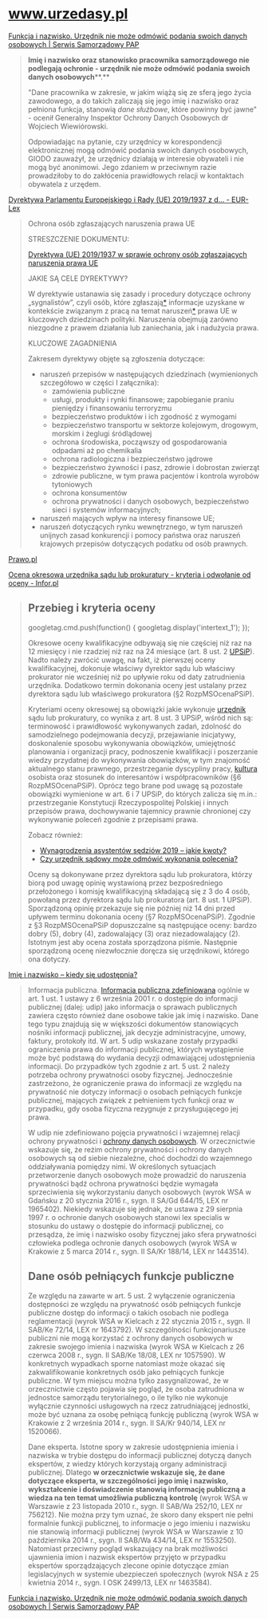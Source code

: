 # www.urzedasy.pl


[Funkcja i nazwisko. Urzędnik nie może odmówić podania swoich danych osobowych | Serwis Samorządowy PAP](https://samorzad.pap.pl/kategoria/prawo/funkcja-i-nazwisko-urzednik-nie-moze-odmowic-podania-swoich-danych-osobowych)

> **Imię i nazwisko oraz stanowisko pracownika samorządowego nie podlegają ochronie - urzędnik nie może odmówić podania swoich danych osobowych****.**  
>   
> "Dane pracownika w zakresie, w jakim wiążą się ze sferą jego życia zawodowego, a do takich zaliczają się jego imię i nazwisko oraz pełniona funkcja, stanowią _dane służbowe_, które powinny być jawne" - ocenił Generalny Inspektor Ochrony Danych Osobowych dr Wojciech Wiewiórowski.  
>   
> Odpowiadając na pytanie, czy urzędnicy w korespondencji elektronicznej mogą odmówić podania swoich danych osobowych, GIODO zauważył, że urzędnicy działają w interesie obywateli i nie mogą być anonimowi. Jego zdaniem w przeciwnym razie prowadziłoby to do zakłócenia prawidłowych relacji w kontaktach obywatela z urzędem.


[Dyrektywa Parlamentu Europejskiego i Rady (UE) 2019/1937 z d... - EUR-Lex](https://eur-lex.europa.eu/legal-content/PL/LSU/?uri=CELEX:32019L1937)

> Ochrona osób zgłaszających naruszenia prawa UE
> 
> STRESZCZENIE DOKUMENTU:
> 
> [Dyrektywa (UE) 2019/1937 w sprawie ochrony osób zgłaszających naruszenia prawa UE](https://eur-lex.europa.eu/legal-content/PL/AUTO/?uri=celex:32019L1937)
> 
> JAKIE SĄ CELE DYREKTYWY?
> 
> W dyrektywie ustanawia się zasady i procedury dotyczące ochrony „sygnalistów”, czyli osób, które zgłaszają[\*](https://eur-lex.europa.eu/legal-content/PL/LSU/?uri=CELEX:32019L1937#keyterm_E0001) informacje uzyskane w kontekście związanym z pracą na temat naruszeń[\*](https://eur-lex.europa.eu/legal-content/PL/LSU/?uri=CELEX:32019L1937#keyterm_E0002) prawa UE w kluczowych dziedzinach polityki. Naruszenia obejmują zarówno niezgodne z prawem działania lub zaniechania, jak i nadużycia prawa.
> 
> KLUCZOWE ZAGADNIENIA
> 
> Zakresem dyrektywy objęte są zgłoszenia dotyczące:
> 
> -   naruszeń przepisów w następujących dziedzinach (wymienionych szczegółowo w części I załącznika):
>     -   zamówienia publiczne
>     -   usługi, produkty i rynki finansowe; zapobieganie praniu pieniędzy i finansowaniu terroryzmu
>     -   bezpieczeństwo produktów i ich zgodność z wymogami
>     -   bezpieczeństwo transportu w sektorze kolejowym, drogowym, morskim i żeglugi śródlądowej
>     -   ochrona środowiska, począwszy od gospodarowania odpadami aż po chemikalia
>     -   ochrona radiologiczna i bezpieczeństwo jądrowe
>     -   bezpieczeństwo żywności i pasz, zdrowie i dobrostan zwierząt
>     -   zdrowie publiczne, w tym prawa pacjentów i kontrola wyrobów tytoniowych
>     -   ochrona konsumentów
>     -   ochrona prywatności i danych osobowych, bezpieczeństwo sieci i systemów informacyjnych;
> -   naruszeń mających wpływ na interesy finansowe UE;
> -   naruszeń dotyczących rynku wewnętrznego, w tym naruszeń unijnych zasad konkurencji i pomocy państwa oraz naruszeń krajowych przepisów dotyczących podatku od osób prawnych.


[Prawo.pl](https://www.prawo.pl/)


[Ocena okresowa urzędnika sądu lub prokuratury - kryteria i odwołanie od oceny - Infor.pl](https://www.infor.pl/prawo/pomoc-prawna/sady/3581339,Ocena-okresowa-urzednika-sadu-lub-prokuratury-kryteria-i-odwolanie-od-oceny.html)

> ## Przebieg i kryteria oceny
> 
> googletag.cmd.push(function() { googletag.display('intertext\_1'); });
> 
> Okresowe oceny kwalifikacyjne odbywają się nie częściej niż raz na 12 miesięcy i nie rzadziej niż raz na 24 miesiące (art. 8 ust. 2 [UPSiP](https://www.infor.pl/akt-prawny/DZU.2018.055.0000577,ustawa-o-pracownikach-sadow-i-prokuratury.html)). Nadto należy zwrócić uwagę, na fakt, iż pierwszej oceny kwalifikacyjnej, dokonuje właściwy dyrektor sądu lub właściwy prokurator nie wcześniej niż po upływie roku od daty zatrudnienia urzędnika. Dodatkowo termin dokonania oceny jest ustalany przez dyrektora sądu lub właściwego prokuratora (§2 RozpMSOcenaPSiP).
> 
> Kryteriami oceny okresowej są obowiązki jakie wykonuje [urzędnik](https://samorzad.infor.pl/tematy/urzednik/ "urzędnik") sądu lub prokuratury, co wynika z art. 8 ust. 3 UPSiP, wśród nich są: terminowość i prawidłowość wykonywanych zadań, zdolność do samodzielnego podejmowania decyzji, przejawianie inicjatywy, doskonalenie sposobu wykonywania obowiązków, umiejętność planowania i organizacji pracy, podnoszenie kwalifikacji i poszerzanie wiedzy przydatnej do wykonywania obowiązków, w tym znajomość aktualnego stanu prawnego, przestrzeganie dyscypliny pracy, [kultura](https://samorzad.infor.pl/tematy/kultura/ "kultura") osobista oraz stosunek do interesantów i współpracowników (§6 RozpMSOcenaPSiP). Oprócz tego brane pod uwagę są pozostałe obowiązki wymienione w art. 6 i 7 UPSiP, do których zalicza się m.in.: przestrzeganie Konstytucji Rzeczypospolitej Polskiej i innych przepisów prawa, dochowywanie tajemnicy prawnie chronionej czy wykonywanie poleceń zgodnie z przepisami prawa.
> 
> Zobacz również:
> 
> -   [Wynagrodzenia asystentów sędziów 2019 – jakie kwoty?](https://www.infor.pl/prawo/pomoc-prawna/sady/2942346,Wynagrodzenia-asystentow-sedziow-2019-jakie-kwoty.html)
> -   [Czy urzędnik sądowy może odmówić wykonania polecenia?](https://www.infor.pl/prawo/pomoc-prawna/sady/2938350,Czy-urzednik-sadowy-moze-odmowic-wykonania-polecenia.html)
> 
> Oceny są dokonywane przez dyrektora sądu lub prokuratora, którzy biorą pod uwagę opinię wystawioną przez bezpośredniego przełożonego i komisję kwalifikacyjną składającą się z 3 do 4 osób, powołaną przez dyrektora sądu lub prokuratora (art. 8 ust. 1 UPSiP). Sporządzoną opinię przekazuje się nie później niż 14 dni przed upływem terminu dokonania oceny (§7 RozpMSOcenaPSiP). Zgodnie z §3 RozpMSOcenaPSiP dopuszczalne są następujące oceny: bardzo dobry (5), dobry (4), zadowalający (3) oraz niezadowalający (2). Istotnym jest aby ocena została sporządzona piśmie. Następnie sporządzoną ocenę niezwłocznie doręcza się urzędnikowi, którego ona dotyczy.

[Imię i nazwisko – kiedy się udostępnia?](https://www.prawo.pl/samorzad/imie-i-nazwisko-kiedy-sie-udostepnia,108706.html)

> Informacja publiczna. [Informacja publiczna zdefiniowana](https://www.prawo.pl/prawnicy-sady/trzy-definicje-informacji-publicznej-w-polskim-prawie,68157.html) ogólnie w art. 1 ust. 1 ustawy z 6 września 2001 r. o dostępie do informacji publicznej (dalej: udip) jako informacja o sprawach publicznych zawiera często również dane osobowe takie jak imię i nazwisko. Dane tego typu znajdują się w większości dokumentów stanowiących nośniki informacji publicznej, jak decyzje administracyjne, umowy, faktury, protokoły itd. W art. 5 udip wskazane zostały przypadki ograniczenia prawa do informacji publicznej, których wystąpienie może być podstawą do wydania decyzji odmawiającej udostępnienia informacji. Do przypadków tych zgodnie z art. 5 ust. 2 należy potrzeba ochrony prywatności osoby fizycznej. Jednocześnie zastrzeżono, że ograniczenie prawa do informacji ze względu na prywatność nie dotyczy informacji o osobach pełniących funkcje publicznej, mających związek z pełnieniem tych funkcji oraz w przypadku, gdy osoba fizyczna rezygnuje z przysługującego jej prawa.
> 
> W udip nie zdefiniowano pojęcia prywatności i wzajemnej relacji ochrony prywatności i [ochrony danych osobowych](https://www.prawo.pl/prawnicy-sady/ochrona-danych-osobowych-nowa-dziedzina-prawa,70908.html). W orzecznictwie wskazuje się, że reżim ochrony prywatności i ochrony danych osobowych są od siebie niezależne, choć dochodzi do wzajemnego oddziaływania pomiędzy nimi. W określonych sytuacjach przetworzenie danych osobowych może prowadzić do naruszenia prywatności bądź ochrona prywatności będzie wymagała sprzeciwienia się wykorzystaniu danych osobowych (wyrok WSA w Gdańsku z 20 stycznia 2016 r., sygn. II SA/Gd 644/15, LEX nr 1965402). Niekiedy wskazuje się jednak, że ustawa z 29 sierpnia 1997 r. o ochronie danych osobowych stanowi lex specialis w stosunku do ustawy o dostępie do informacji publicznej, co przesądza, że imię i nazwisko osoby fizycznej jako sfera prywatności człowieka podlega ochronie danych osobowych (wyrok WSA w Krakowie z 5 marca 2014 r., sygn. II SA/Kr 188/14, LEX nr 1443514).
> 
> ## Dane osób pełniących funkcje publiczne
> 
> Ze względu na zawarte w art. 5 ust. 2 wyłączenie ograniczenia dostępności ze względu na prywatność osób pełniących funkcje publiczne dostęp do informacji o takich osobach nie podlega reglamentacji (wyrok WSA w Kielcach z 22 stycznia 2015 r., sygn. II SAB/Ke 72/14, LEX nr 1643792). W szczególności funkcjonariusze publiczni nie mogą korzystać z ochrony danych osobowych w zakresie swojego imienia i nazwiska (wyrok WSA w Kielcach z 26 czerwca 2008 r., sygn. II SAB/Ke 18/08, LEX nr 1057590). W konkretnych wypadkach sporne natomiast może okazać się zakwalifikowanie konkretnych osób jako pełniących funkcje publiczne. W tym miejscu można tylko zasygnalizować, że w orzecznictwie często pojawia się pogląd, że osoba zatrudniona w jednostce samorządu terytorialnego, o ile tylko nie wykonuje wyłącznie czynności usługowych na rzecz zatrudniającej jednostki, może być uznana za osobę pełniącą funkcję publiczną (wyrok WSA w Krakowie z 2 września 2014 r., sygn. II SA/Kr 940/14, LEX nr 1520066). 
> 
> Dane eksperta. Istotne spory w zakresie udostępnienia imienia i nazwiska w trybie dostępu do informacji publicznej dotyczą danych ekspertów, z wiedzy których korzystają organy administracji publicznej. Dlatego **w orzecznictwie wskazuje się, że dane dotyczące eksperta, w szczególności jego imię i nazwisko, wykształcenie i doświadczenie stanowią informację publiczną a wiedza na ten temat umożliwia publiczną kontrolę** (wyrok WSA w Warszawie z 23 listopada 2010 r., sygn. II SAB/Wa 252/10, LEX nr 756212). Nie można przy tym uznać, że skoro dany ekspert nie pełni formalnie funkcji publicznej, to informacje o jego imieniu i nazwisku nie stanowią informacji publicznej (wyrok WSA w Warszawie z 10 października 2014 r., sygn. II SAB/Wa 434/14, LEX nr 1553250). Natomiast przeciwny pogląd wskazujący na brak możliwości ujawnienia imion i nazwisk ekspertów przyjęto w przypadku ekspertów sporządzających zlecone opinie dotyczące zmian legislacyjnych w systemie ubezpieczeń społecznych (wyrok NSA z 25 kwietnia 2014 r., sygn. I OSK 2499/13, LEX nr 1463584).


[Funkcja i nazwisko. Urzędnik nie może odmówić podania swoich danych osobowych | Serwis Samorządowy PAP](https://samorzad.pap.pl/kategoria/prawo/funkcja-i-nazwisko-urzednik-nie-moze-odmowic-podania-swoich-danych-osobowych)


